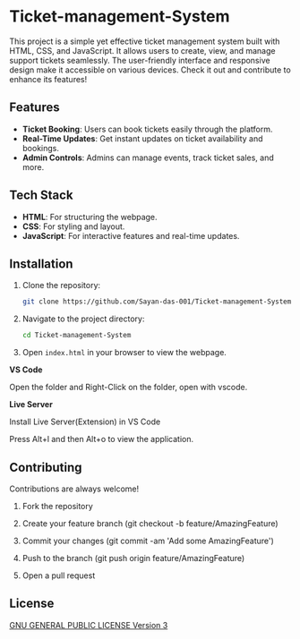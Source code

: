
# Ticket-management-System

This project is a simple yet effective ticket management system built with HTML, CSS, and JavaScript. It allows users to create, view, and manage support tickets seamlessly. The user-friendly interface and responsive design make it accessible on various devices. Check it out and contribute to enhance its features!

## Features
- **Ticket Booking**: Users can book tickets easily through the platform.
- **Real-Time Updates**: Get instant updates on ticket availability and bookings.
- **Admin Controls**: Admins can manage events, track ticket sales, and more.

## Tech Stack

- **HTML**: For structuring the webpage.
- **CSS**: For styling and layout.
- **JavaScript**: For interactive features and real-time updates.


## Installation

1. Clone the repository:
    ```sh
    git clone https://github.com/Sayan-das-001/Ticket-management-System.git
    ```
2. Navigate to the project directory:
    ```sh
    cd Ticket-management-System
    ```
3. Open `index.html` in your browser to view the webpage.

**VS Code**

Open the folder and Right-Click on the folder, open with vscode.

**Live Server**

Install Live Server(Extension) in VS Code

Press Alt+l and then Alt+o to view the application.

## Contributing

Contributions are always welcome!

1. Fork the repository

2. Create your feature branch (git checkout -b feature/AmazingFeature)

3. Commit your changes (git commit -am 'Add some AmazingFeature')

4. Push to the branch (git push origin feature/AmazingFeature)

5. Open a pull request


## License

[ GNU GENERAL PUBLIC LICENSE Version 3](https://choosealicense.com/licenses/gpl-3.0/)

